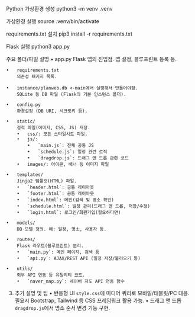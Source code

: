 Python 가상환경 생성
python3 -m venv .venv

가상환경 실행
source .venv/bin/activate

requirements.txt 설치
pip3 install -r requirements.txt

Flask 실행
python3 app.py


주요 폴더/파일 설명
	•	app.py
		Flask 앱의 진입점. 앱 설정, 블루프린트 등록 등.

	•	requirements.txt
		의존성 패키지 목록.

	•	instance/planweb.db <-main에서 실행해서 만들어야함.
		SQLite 등 DB 파일 (Flask의 기본 인스턴스 폴더).

	•	config.py
		환경설정 (DB URI, 시크릿키 등).

	•	static/
		정적 파일(이미지, CSS, JS) 저장.
		•	css/: 모든 스타일시트 파일.
		•	js/:
			•	`main.js`: 전체 공통 JS
			•	`schedule.js`: 일정 관련 로직
			•	`dragdrop.js`: 드래그 앤 드롭 관련 코드
		•	images/: 아이콘, 배너 등 이미지 파일

	•	templates/
		Jinja2 템플릿(HTML) 파일.
		•	`header.html`: 공통 레이아웃
		•	`footer.html`: 공통 레이아웃
		•	`index.html`: 메인(검색 및 명소 확인)
		•	`schedule.html`: 일정 관리(드래그 앤 드롭, 저장/수정)
		•	`login.html`: 로그인/회원가입(필요하다면)

	•	models/
		DB 모델 정의. 예: 일정, 명소, 사용자 등.

	•	routes/
		Flask 라우트(블루프린트) 분리.
		•	`main.py`: 메인 페이지, 검색 등
		•	`api.py`: AJAX/REST API (일정 저장/불러오기 등)

	•	utils/
		외부 API 연동 등 유틸리티 코드.
		•	`naver_map.py`: 네이버 지도 API 연동 함수

3. 추가 설명 및 팁
	•	반응형 UI
	`style.css`에 미디어 쿼리로 모바일/태블릿/PC 대응.
	필요시 Bootstrap, Tailwind 등 CSS 프레임워크 활용 가능.
	•	드래그 앤 드롭
	`dragdrop.js`에서 명소 순서 변경 기능 구현.